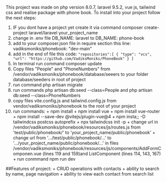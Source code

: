 This project was made on php version 8.0.7, laravel 9.5.2, vue js, tailwind css and realise package with phone book.
To install into your project follow the next steps:
1) IF you dont have a project yet create it via command composer create-project laravel/laravel your_project_name
2) change in .env file DB_NAME: laravel to DB_NAME: phone-book
3) add to your composer.json file in require section this line: vadiksmoniks/phonebook: "dev-main"
4) add in the end of file this code:
   ``
  "repositories":[
    {
      "type": "vcs",
      "url": "https://github.com/VadiksMoniks/PhoneBook"
    }
  ]
  ``
6) In terminal run command composer update
7) Copy files "People" and "PhoneNumbers" from /vendor/vadiksmoniks/phonebook/database/seeers to your folder database/seeders in root of project
8) run command php artisan migrate
9) run commands php artisan db:seed --class=People  and php artisan db:seed --class=PhoneNumbers
10) copy files vite.config.js and tailwind.config.js from vendor/vadiksmoniks/phonebook to the root of your project
11) run commands:
        + npm install
        + npm install vue
        + npm install vue-router
        + npm install --save-dev @vitejs/plugin-vue@4
        + npm insta;; -D tailwindcss postcss autoprefix
        + npx tailwindcss init -p
        + change url in /vendor/vadiksmoniks/phonebook/resources/js/routes.js from 'test/public/phonebook/' to 'your_project_name/public/phonebook'
        + change url from '.../test/public/phonebook/...' to '.../your_project_name/public/phonebook/...' in files /vendor/vadiksmoniks/phonebook/resources/js/components/AddFormComponen.vue (lines 119 and 159)and ListComponent (lines 114, 143, 167)
        + run conmmand npm run dev

##Features of project:
    + CRUD operations with contacts
    + ability to search by name, page navigation
    + ability to view each contact from search list
      
